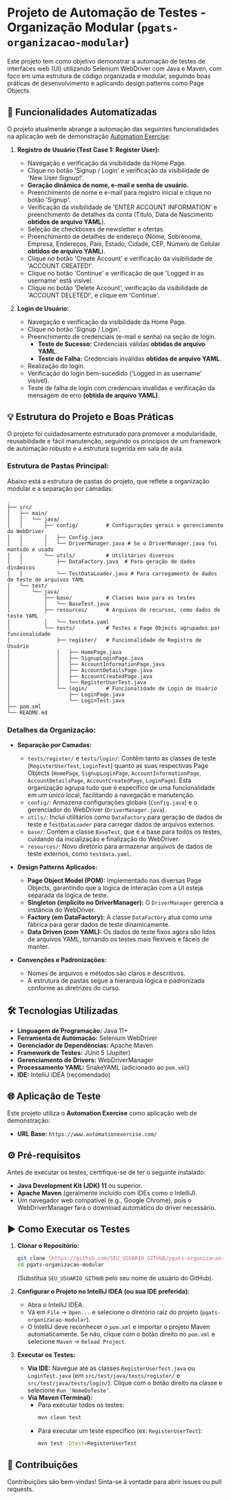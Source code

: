 # Projeto de Automação de Testes - Organização Modular (`pgats-organizacao-modular`)

Este projeto tem como objetivo demonstrar a automação de testes de interfaces web (UI) utilizando Selenium WebDriver com Java e Maven, com foco em uma estrutura de código organizada e modular, seguindo boas práticas de desenvolvimento e aplicando design patterns como Page Objects.

## 🚀 Funcionalidades Automatizadas

O projeto atualmente abrange a automação das seguintes funcionalidades na aplicação web de demonstração [Automation Exercise](https://www.automationexercise.com/):

1.  **Registro de Usuário (Test Case 1: Register User):**
    * Navegação e verificação da visibilidade da Home Page.
    * Clique no botão 'Signup / Login' e verificação da visibilidade de 'New User Signup!'.
    * **Geração dinâmica de nome, e-mail e senha de usuário.**
    * Preenchimento de nome e e-mail para registro inicial e clique no botão 'Signup'.
    * Verificação da visibilidade de 'ENTER ACCOUNT INFORMATION' e preenchimento de detalhes da conta (Título, Data de Nascimento **obtidos de arquivo YAML**).
    * Seleção de checkboxes de newsletter e ofertas.
    * Preenchimento de detalhes de endereço (Nome, Sobrenome, Empresa, Endereços, País, Estado, Cidade, CEP, Número de Celular **obtidos de arquivo YAML**).
    * Clique no botão 'Create Account' e verificação da visibilidade de 'ACCOUNT CREATED!'.
    * Clique no botão 'Continue' e verificação de que 'Logged in as username' está visível.
    * Clique no botão 'Delete Account', verificação da visibilidade de 'ACCOUNT DELETED!', e clique em 'Continue'.

2.  **Login de Usuário:**
    * Navegação e verificação da visibilidade da Home Page.
    * Clique no botão 'Signup / Login'.
    * Preenchimento de credenciais (e-mail e senha) na seção de login.
        * **Teste de Sucesso:** Credenciais válidas **obtidas de arquivo YAML**.
        * **Teste de Falha:** Credenciais inválidas **obtidas de arquivo YAML**.
    * Realização do login.
    * Verificação do login bem-sucedido ('Logged in as username' visível).
    * Teste de falha de login com credenciais inválidas e verificação da mensagem de erro **(obtida de arquivo YAML)**.

## 💡 Estrutura do Projeto e Boas Práticas

O projeto foi cuidadosamente estruturado para promover a modularidade, reusabilidade e fácil manutenção, seguindo os princípios de um framework de automação robusto e a estrutura sugerida em sala de aula.

### Estrutura de Pastas Principal:

Abaixo está a estrutura de pastas do projeto, que reflete a organização modular e a separação por camadas:
```
.
├── src/
│   ├── main/
│   │   └── java/
│   │       ├── config/         # Configurações gerais e gerenciamento do WebDriver
│   │       │   ├── Config.java
│   │       │   └── DriverManager.java # Se o DriverManager.java foi mantido e usado
│   │       └── utils/          # Utilitários diversos
│   │           ├── DataFactory.java  # Para geração de dados dinâmicos
│   │           └── TestDataLoader.java # Para carregamento de dados de teste de arquivos YAML
│   └── test/
│       └── java/
│           ├── base/           # Classes base para os testes
│           │   └── BaseTest.java
│           ├── resources/      # Arquivos de recursos, como dados de teste YAML
│           │   └── testdata.yaml
│           └── tests/          # Testes e Page Objects agrupados por funcionalidade
│               ├── register/   # Funcionalidade de Registro de Usuário
│               │   ├── HomePage.java
│               │   ├── SignupLoginPage.java
│               │   ├── AccountInformationPage.java
│               │   ├── AccountDetailsPage.java
│               │   ├── AccountCreatedPage.java
│               │   └── RegisterUserTest.java
│               └── login/      # Funcionalidade de Login de Usuário
│                   ├── LoginPage.java
│                   └── LoginTest.java
├── pom.xml
└── README.md
```
### Detalhes da Organização:

* **Separação por Camadas:**
    * `tests/register/` e `tests/login/`: Contêm tanto as classes de teste (`RegisterUserTest`, `LoginTest`) quanto as suas respectivas Page Objects (`HomePage`, `SignupLoginPage`, `AccountInformationPage`, `AccountDetailsPage`, `AccountCreatedPage`, `LoginPage`). Esta organização agrupa tudo que é específico de uma funcionalidade em um único local, facilitando a navegação e manutenção.
    * `config/`: Armazena configurações globais (`Config.java`) e o gerenciador do WebDriver (`DriverManager.java`).
    * `utils/`: Inclui utilitários como `DataFactory` para geração de dados de teste e `TestDataLoader` para carregar dados de arquivos externos.
    * `base/`: Contém a classe `BaseTest`, que é a base para todos os testes, cuidando da inicialização e finalização do WebDriver.
    * `resources/`: Novo diretório para armazenar arquivos de dados de teste externos, como `testdata.yaml`.

* **Design Patterns Aplicados:**
    * **Page Object Model (POM):** Implementado nas diversas Page Objects, garantindo que a lógica de interação com a UI esteja separada da lógica de teste.
    * **Singleton (implícito no DriverManager):** O `DriverManager` gerencia a instância do WebDriver.
    * **Factory (em DataFactory):** A classe `DataFactory` atua como uma fábrica para gerar dados de teste dinamicamente.
    * **Data Driven (com YAML):** Os dados de teste fixos agora são lidos de arquivos YAML, tornando os testes mais flexíveis e fáceis de manter.

* **Convenções e Padronizações:**
    * Nomes de arquivos e métodos são claros e descritivos.
    * A estrutura de pastas segue a hierarquia lógica e padronizada conforme as diretrizes do curso.

## 🛠️ Tecnologias Utilizadas

* **Linguagem de Programação:** Java 11+
* **Ferramenta de Automação:** Selenium WebDriver
* **Gerenciador de Dependências:** Apache Maven
* **Framework de Testes:** JUnit 5 (Jupiter)
* **Gerenciamento de Drivers:** WebDriverManager
* **Processamento YAML:** SnakeYAML (adicionado ao `pom.xml`)
* **IDE:** IntelliJ IDEA (recomendado)

## 🌐 Aplicação de Teste

Este projeto utiliza o **Automation Exercise** como aplicação web de demonstração:

* **URL Base:** `https://www.automationexercise.com/`

## ⚙️ Pré-requisitos

Antes de executar os testes, certifique-se de ter o seguinte instalado:

* **Java Development Kit (JDK) 11** ou superior.
* **Apache Maven** (geralmente incluído com IDEs como o IntelliJ).
* Um navegador web compatível (e.g., Google Chrome), pois o WebDriverManager fará o download automático do driver necessário.

## ▶️ Como Executar os Testes

1.  **Clonar o Repositório:**
    ```bash
    git clone [https://github.com/SEU_USUARIO_GITHUB/pgats-organizacao-modular.git](https://github.com/SEU_USUARIO_GITHUB/pgats-organizacao-modular.git)
    cd pgats-organizacao-modular
    ```
    (Substitua `SEU_USUARIO_GITHUB` pelo seu nome de usuário do GitHub).

2.  **Configurar o Projeto no IntelliJ IDEA (ou sua IDE preferida):**
    * Abra o IntelliJ IDEA.
    * Vá em `File` -> `Open...` e selecione o diretório raiz do projeto (`pgats-organizacao-modular`).
    * O IntelliJ deve reconhecer o `pom.xml` e importar o projeto Maven automaticamente. Se não, clique com o botão direito no `pom.xml` e selecione `Maven` -> `Reload Project`.

3.  **Executar os Testes:**
    * **Via IDE:** Navegue até as classes `RegisterUserTest.java` ou `LoginTest.java` (em `src/test/java/tests/register/` e `src/test/java/tests/login/`). Clique com o botão direito na classe e selecione `Run 'NomeDoTeste'`.
    * **Via Maven (Terminal):**
        * Para executar todos os testes:
            ```bash
            mvn clean test
            ```
        * Para executar um teste específico (ex: `RegisterUserTest`):
            ```bash
            mvn test -Dtest=RegisterUserTest
            ```

## 🤝 Contribuições

Contribuições são bem-vindas! Sinta-se à vontade para abrir issues ou pull requests.